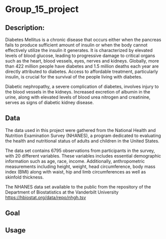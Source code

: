 # Group_15_project

## Description:

Diabetes Mellitus is a chronic disease that occurs either when the pancreas fails to produce sufficient amount of insulin or when the body cannot effectively utilize the insulin it generates. It is characterized by elevated levels of blood glucose, leading to progressive damage to critical organs such as the heart, blood vessels, eyes, nerves and kidneys. Globally, more than 422 million people have diabetes and 1.5 million deaths each year are directly attributed to diabetes. Access to affordable treatment, particularly insulin, is crucial for the survival of the people living with diabetes.

Diabetic nephropathy, a severe complication of diabetes, involves injury to the blood vessels in the kidneys. Increased excretion of albumin in the urine, along with elevated levels of blood urea nitrogen and creatinine, serves as signs of diabetic kidney disease.

## Data

The data used in this project were gathered from the National Health and Nutrition Examination Survey (NHANES), a program dedicated to evaluating the health and nutritional status of adults and children in the United States.

The data set contains 6795 observations from participants in the survey, with 20 different variables. These variables includes essential demographic information such as age, race, income. Additionally, anthropometric measurements including height, weight, head circumference, body mass index (BMI) along with waist, hip and limb circumferences as well as skinfold thickness.

The NHANES data set available to the public from the repository of the Department of Biostatistics at the Vanderbilt University <https://hbiostat.org/data/repo/nhgh.tsv>

## Goal



## Usage
